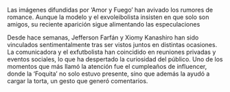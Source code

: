 Las imágenes difundidas por ‘Amor y Fuego’ han avivado los rumores de romance. Aunque la modelo y el exvoleibolista insisten en que solo son amigos, su reciente aparición sigue alimentando las especulaciones


Desde hace semanas, Jefferson Farfán y Xiomy Kanashiro han sido vinculados sentimentalmente tras ser vistos juntos en distintas ocasiones. La comunicadora y el exfutbolista han coincidido en reuniones privadas y eventos sociales, lo que ha despertado la curiosidad del público. Uno de los momentos que más llamó la atención fue el cumpleaños de influencer, donde la ‘Foquita’ no solo estuvo presente, sino que además la ayudó a cargar la torta, un gesto que generó comentarios.
